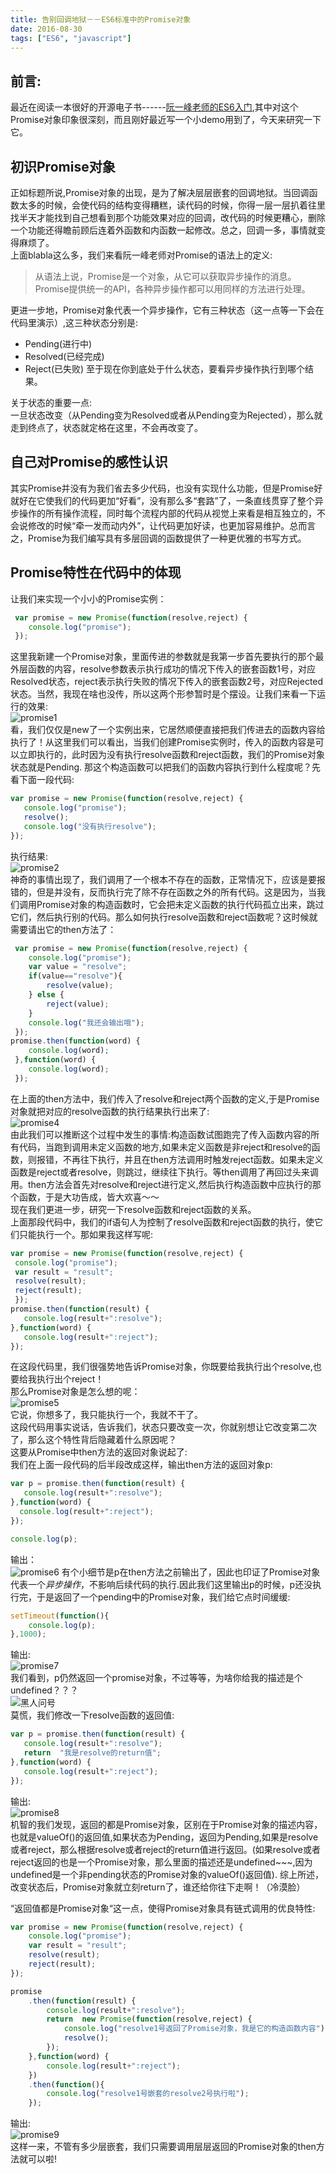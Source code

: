 ```yaml
---
title: 告别回调地狱－－ES6标准中的Promise对象
date: 2016-08-30
tags: ["ES6", "javascript"]
---
```


## 前言:    
最近在阅读一本很好的开源电子书------[阮一峰老师的ES6入门](http://es6.ruanyifeng.com/#docs/promise#Promise-all),其中对这个Promise对象印象很深刻，而且刚好最近写一个小demo用到了，今天来研究一下它。  

## 初识Promise对象
正如标题所说,Promise对象的出现，是为了解决层层嵌套的回调地狱。当回调函数太多的时候，会使代码的结构变得糟糕，读代码的时候，你得一层一层扒着往里找半天才能找到自己想看到那个功能效果对应的回调，改代码的时候更糟心，删除一个功能还得瞻前顾后连着外函数和内函数一起修改。总之，回调一多，事情就变得麻烦了。    
上面blabla这么多，我们来看阮一峰老师对Promise的语法上的定义:    
>从语法上说，Promise是一个对象，从它可以获取异步操作的消息。Promise提供统一的API，各种异步操作都可以用同样的方法进行处理。

更进一步地，Promise对象代表一个异步操作，它有三种状态（这一点等一下会在代码里演示）,这三种状态分别是:     
- Pending(进行中)
- Resolved(已经完成)
- Reject(已失败)
至于现在你到底处于什么状态，要看异步操作执行到哪个结果。

关于状态的重要一点:    
一旦状态改变（从Pending变为Resolved或者从Pending变为Rejected），那么就走到终点了，状态就定格在这里，不会再改变了。

## 自己对Promise的感性认识
其实Promise并没有为我们省去多少代码，也没有实现什么功能，但是Promise好就好在它使我们的代码更加“好看”，没有那么多“套路”了，一条直线贯穿了整个异步操作的所有操作流程，同时每个流程内部的代码从视觉上来看是相互独立的，不会说修改的时候“牵一发而动内外”，让代码更加好读，也更加容易维护。总而言之，Promise为我们编写具有多层回调的函数提供了一种更优雅的书写方式。

## Promise特性在代码中的体现
让我们来实现一个小小的Promise实例：    
```js
 var promise = new Promise(function(resolve,reject) {
    console.log("promise");
 });
 ```
 这里我新建一个Promise对象，里面传进的参数就是我第一步首先要执行的那个最外层函数的内容，resolve参数表示执行成功的情况下传入的嵌套函数1号，对应Resolved状态，reject表示执行失败的情况下传入的嵌套函数2号，对应Rejected状态。当然，我现在啥也没传，所以这两个形参暂时是个摆设。让我们来看一下运行的效果:    
 ![promise1](http://7xl4oh.com1.z0.glb.clouddn.com/promise1.png)    
 看，我们仅仅是new了一个实例出来，它居然顺便直接把我们传进去的函数内容给执行了！从这里我们可以看出，当我们创建Promise实例时，传入的函数内容是可以立即执行的，此时因为没有执行resolve函数和reject函数，我们的Promise对象状态就是Pending.
 那这个构造函数可以把我们的函数内容执行到什么程度呢？先看下面一段代码:    
 ```js
 var promise = new Promise(function(resolve,reject) {
    console.log("promise");
    resolve();
    console.log("没有执行resolve");
 });
```
执行结果:    
![promise2](http://7xl4oh.com1.z0.glb.clouddn.com/promise2.png)    
神奇的事情出现了，我们调用了一个根本不存在的函数，正常情况下，应该是要报错的，但是并没有，反而执行完了除不存在函数之外的所有代码。这是因为，当我们调用Promise对象的构造函数时，它会把未定义函数的执行代码孤立出来，跳过它们，然后执行别的代码。那么如何执行resolve函数和reject函数呢？这时候就需要请出它的then方法了：    
```js
 var promise = new Promise(function(resolve,reject) {
    console.log("promise");
    var value = "resolve";
    if(value=="resolve"){
        resolve(value);
    } else {
        reject(value);
    }
    console.log("我还会输出哦");
 });
promise.then(function(word) {
    console.log(word);
 },function(word) {
    console.log(word);
 });
 ```
 在上面的then方法中，我们传入了resolve和reject两个函数的定义,于是Promise对象就把对应的resolve函数的执行结果执行出来了:    
 ![promise4](http://7xl4oh.com1.z0.glb.clouddn.com/promise4.png)    
 由此我们可以推断这个过程中发生的事情:构造函数试图跑完了传入函数内容的所有代码，当跑到调用未定义函数的地方,如果未定义函数是非reject和resolve的函数，则报错，不再往下执行，并且在then方法调用时触发reject函数。如果未定义函数是reject或者resolve，则跳过，继续往下执行。等then调用了再回过头来调用。then方法会首先对resolve和reject进行定义,然后执行构造函数中应执行的那个函数，于是大功告成，皆大欢喜～～     
 现在我们更进一步，研究一下resolve函数和reject函数的关系。     
 上面那段代码中，我们的if语句人为控制了resolve函数和reject函数的执行，使它们只能执行一个。那如果我这样写呢:    
 ```js
var promise = new Promise(function(resolve,reject) {
  console.log("promise");
  var result = "result";
  resolve(result);
  reject(result);
  });
promise.then(function(result) {
    console.log(result+":resolve");
 },function(word) {
    console.log(result+":reject");
 });
 ```
 在这段代码里，我们很强势地告诉Promise对象，你既要给我执行出个resolve,也要给我执行出个reject！    
 那么Promise对象是怎么想的呢：    
 ![promise5](http://7xl4oh.com1.z0.glb.clouddn.com/promise5.png)    
 它说，你想多了，我只能执行一个，我就不干了。    
 这段代码用事实说话，告诉我们，状态只要改变一次，你就别想让它改变第二次了，那么这个特性背后隐藏着什么原因呢？    
 这要从Promise中then方法的返回对象说起了:    
 我们在上面一段代码的后半段改成这样，输出then方法的返回对象p:     
 ```js
var p = promise.then(function(result) {
    console.log(result+":resolve");
},function(word) {
   console.log(result+":reject");
});

console.log(p);
```
输出：    
![promise6](http://7xl4oh.com1.z0.glb.clouddn.com/promise6.png)
有个小细节是p在then方法之前输出了，因此也印证了Promise对象代表一个*异步操作*，不影响后续代码的执行.因此我们这里输出p的时候，p还没执行完，于是返回了一个pending中的Promise对象，我们给它点时间缓缓:    
```js
setTimeout(function(){
    console.log(p);
},1000);
```
输出:    
![promise7](http://7xl4oh.com1.z0.glb.clouddn.com/promise7.png)    
我们看到，p仍然返回一个promise对象，不过等等，为啥你给我的描述是个undefined？？？  
![黑人问号](http://7xl4oh.com1.z0.glb.clouddn.com/bq.jpg)    
莫慌，我们修改一下resolve函数的返回值:    
```js
var p = promise.then(function(result) {
   console.log(result+":resolve");
   return  "我是resolve的return值";
},function(word) {
   console.log(result+":reject");
});
```
输出:    
![promise8](http://7xl4oh.com1.z0.glb.clouddn.com/promise8.png)    
机智的我们发现，返回的都是Promise对象，区别在于Promise对象的描述内容，也就是valueOf()的返回值,如果状态为Pending，返回为Pending,如果是resolve或者reject，那么根据resolve或者reject的return值进行返回。(如果resolve或者reject返回的也是一个Promise对象，那么里面的描述还是undefined~~~,因为undefined是一个非pending状态的Promise对象的valueOf()返回值).
综上所述，改变状态后，Promise对象就立刻return了，谁还给你往下走啊！（冷漠脸）    

“返回值都是Promise对象“这一点，使得Promise对象具有链式调用的优良特性:  
```js
var promise = new Promise(function(resolve,reject) {
    console.log("promise");
    var result = "result";
    resolve(result);
    reject(result);
});

promise
    .then(function(result) {
        console.log(result+":resolve");
        return  new Promise(function(resolve,reject) {
            console.log("resolve1号返回了Promise对象，我是它的构造函数内容");
            resolve();
        });
    },function(word) {
        console.log(result+":reject");
    })
    .then(function(){
        console.log("resolve1号嵌套的resolve2号执行啦");
    });
```
输出:  
![promise9](http://7xl4oh.com1.z0.glb.clouddn.com/promise9.png)    
这样一来，不管有多少层嵌套，我们只需要调用层层返回的Promise对象的then方法就可以啦!    










